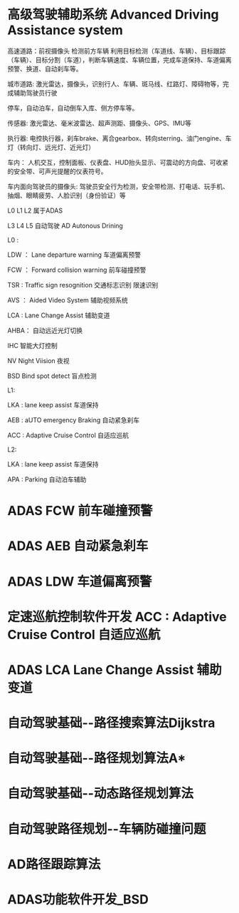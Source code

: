 # 高级驾驶辅助系统 Advanced Driving Assistance system

高速道路：前视摄像头 检测前方车辆 利用目标检测（车道线、车辆）、目标跟踪（车辆）、目标分割（车道），判断车辆速度、车辆位置，完成车道保持、车道偏离预警、换道、自动刹车等。

城市道路: 激光雷达，摄像头，识别行人、车辆、斑马线、红路灯、障碍物等，完成辅助驾驶员行驶

停车，自动泊车，自动倒车入库、侧方停车等。

传感器: 激光雷达、毫米波雷达、超声测距、摄像头、GPS、IMU等

执行器: 电控执行器，刹车brake、离合gearbox、转向sterring、油门engine、车灯（转向灯、远光灯、近光灯）

车内：  人机交互，控制面板、仪表盘、HUD抬头显示、可震动的方向盘、可收紧的安全带、可声光提醒的仪表符号。

车内面向驾驶员的摄像头: 驾驶员安全行为检测，安全带检测、打电话、玩手机、抽烟、眼睛疲劳、人脸识别（身份验证）等


L0 L1 L2 属于ADAS

L3 L4 L5 自动驾驶 AD  Autonous Drining


L0 :

LDW ： Lane departure warning     车道偏离预警

FCW ： Forward collision warning  前车碰撞预警

TSR :  Traffic sign resognition   交通标志识别  限速识别

AVS ： Aided Video System        辅助视频系统

LCA :  Lane Change Assist        辅助变道

AHBA：  自动远近光灯切换

IHC     智能大灯控制

NV      Night Viision   夜视

BSD    Bind spot detect   盲点检测



L1:

LKA : lane keep assist   车道保持

AEB : aUTO emergency Braking   自动紧急刹车

ACC : Adaptive Cruise Control  自适应巡航

L2:

LKA : lane keep assist   车道保持

APA : Parking            自动泊车辅助





#  ADAS FCW 前车碰撞预警

#  ADAS AEB 自动紧急刹车

# ADAS LDW 车道偏离预警

# 定速巡航控制软件开发 ACC : Adaptive Cruise Control  自适应巡航

# ADAS LCA Lane Change Assist 辅助变道

# 自动驾驶基础--路径搜索算法Dijkstra

# 自动驾驶基础--路径规划算法A*

# 自动驾驶基础--动态路径规划算法

# 自动驾驶路径规划--车辆防碰撞问题

# AD路径跟踪算法

# ADAS功能软件开发_BSD





